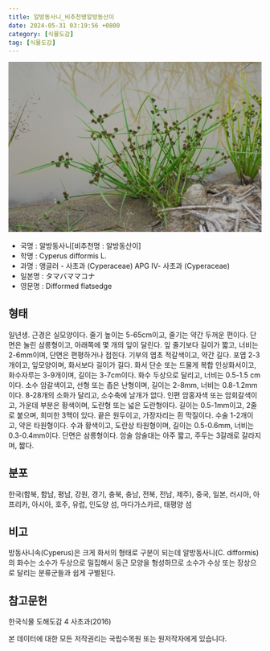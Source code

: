 ```yaml
---
title: 알방동사니_비추천명알방동산이
date: 2024-05-31 03:19:56 +0800
category: [식물도감]
tag: [식물도감]
---
```




![알방동사니[비추천명 : 알방동산이]](/assets/img/fileUpload/plants/basic/Cyperaceae/Cyperus/5651/5651_1_th2.jpg)
- 국명 : 알방동사니[비추천명 : 알방동산이]
- 학명 : Cyperus difformis L.
- 과명 : 앵글러 - 사초과 (Cyperaceae) APG Ⅳ- 사초과 (Cyperaceae)
- 일본명 : タマバママコナ
- 영문명 : Difformed flatsedge


## 형태
일년생. 근경은 실모양이다. 줄기 높이는 5-65cm이고, 줄기는 약간 두꺼운 편이다. 단면은 눌린 삼릉형이고, 아래쪽에 몇 개의 잎이 달린다. 잎 줄기보다 길이가 짧고, 너비는 2-6mm이며, 단면은 편평하거나 접힌다. 기부의 엽초 적갈색이고, 약간 길다. 포엽 2-3개이고, 잎모양이며, 화서보다 길이가 길다. 화서 단순 또는 드물게 복합 인상화서이고, 화수자루는 3-9개이며, 길이는 3-7cm이다. 화수 두상으로 달리고, 너비는 0.5-1.5 cm이다. 소수 암갈색이고, 선형 또는 좁은 난형이며, 길이는 2-8mm, 너비는 0.8-1.2mm이다. 8-28개의 소화가 달리고, 소수축에 날개가 없다. 인편 암홍자색 또는 암회갈색이고, 가운데 부분은 황색이며, 도란형 또는 넓은 도란형이다. 길이는 0.5-1mm이고, 2줄로 붙으며, 희미한 3맥이 있다. 끝은 원두이고, 가장자리는 흰 막질이다. 수술 1-2개이고, 약은 타원형이다. 수과 황색이고, 도란상 타원형이며, 길이는 0.5-0.6mm, 너비는 0.3-0.4mm이다. 단면은 삼릉형이다. 암술 암술대는 아주 짧고, 주두는 3갈래로 갈라지며, 짧다.
## 분포
한국(함북, 함남, 평남, 강원, 경기, 충북, 충남, 전북, 전남, 제주), 중국, 일본, 러시아, 아프리카, 아시아, 호주, 유럽, 인도양 섬, 마다가스카르, 태평양 섬
## 비고
방동사니속(Cyperus)은 크게 화서의 형태로 구분이 되는데 알방동사니(C. difformis)의 화수는 소수가 두상으로 밀집해서 둥근 모양을 형성하므로 소수가 수상 또는 장상으로 달리는 분류군들과 쉽게 구별된다.
## 참고문헌
한국식물 도해도감 4 사초과(2016)






본 데이터에 대한 모든 저작권리는 국립수목원 또는 원저작자에게 있습니다.

